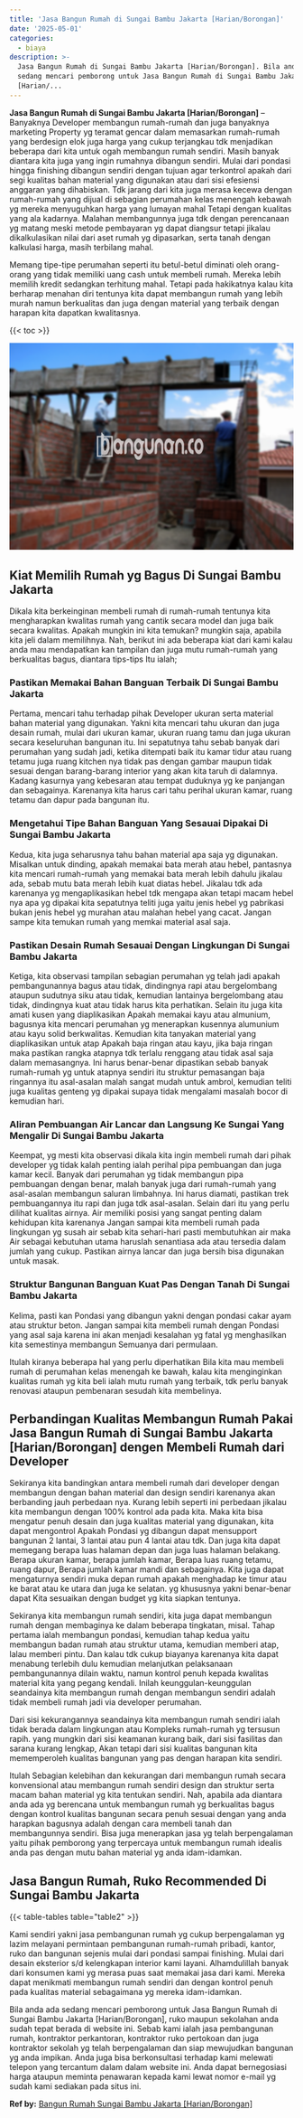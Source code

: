 ```yaml
---
title: 'Jasa Bangun Rumah di Sungai Bambu Jakarta [Harian/Borongan]'
date: '2025-05-01'
categories:
  - biaya
description: >-
  Jasa Bangun Rumah di Sungai Bambu Jakarta [Harian/Borongan]. Bila anda ada
  sedang mencari pemborong untuk Jasa Bangun Rumah di Sungai Bambu Jakarta
  [Harian/...
---
```


**Jasa Bangun Rumah di Sungai Bambu Jakarta \[Harian/Borongan\]** – Banyaknya Developer membangun rumah-rumah dan juga banyaknya marketing Property yg teramat gencar dalam memasarkan rumah-rumah yang berdesign elok juga harga yang cukup terjangkau tdk menjadikan beberapa dari kita untuk ogah membangun rumah sendiri. Masih banyak diantara kita juga yang ingin rumahnya dibangun sendiri. Mulai dari pondasi hingga finishing dibangun sendiri dengan tujuan agar terkontrol apakah dari segi kualitas bahan material yang digunakan atau dari sisi efesiensi anggaran yang dihabiskan. Tdk jarang dari kita juga merasa kecewa dengan rumah-rumah yang dijual di sebagian perumahan kelas menengah kebawah yg mereka menyuguhkan harga yang lumayan mahal Tetapi dengan kualitas yang ala kadarnya. Malahan membangunnya juga tdk dengan perencanaan yg matang meski metode pembayaran yg dapat diangsur tetapi jikalau dikalkulasikan nilai dari aset rumah yg dipasarkan, serta tanah dengan kalkulasi harga, masih terbilang mahal.

Memang tipe-tipe perumahan seperti itu betul-betul diminati oleh orang-orang yang tidak memiliki uang cash untuk membeli rumah. Mereka lebih memilih kredit sedangkan terhitung mahal. Tetapi pada hakikatnya kalau kita berharap menahan diri tentunya kita dapat membangun rumah yang lebih murah namun berkualitas dan juga dengan material yang terbaik dengan harapan kita dapatkan kwalitasnya.

{{< toc >}}

![Jasa Bangun Rumah di Sungai Bambu Jakarta [Harian/Borongan]](/images/borong-bangunan-37.png)

## Kiat Memilih Rumah yg Bagus Di Sungai Bambu Jakarta

Dikala kita berkeinginan membeli rumah di rumah-rumah tentunya kita mengharapkan kwalitas rumah yang cantik secara model dan juga baik secara kwalitas. Apakah mungkin ini kita temukan? mungkin saja, apabila kita jeli dalam memilihnya. Nah, berikut ini ada beberapa kiat dari kami kalau anda mau mendapatkan kan tampilan dan juga mutu rumah-rumah yang berkualitas bagus, diantara tips-tips Itu ialah;

### Pastikan Memakai Bahan Banguan Terbaik Di Sungai Bambu Jakarta

Pertama, mencari tahu terhadap pihak Developer ukuran serta material bahan material yang digunakan. Yakni kita mencari tahu ukuran dan juga desain rumah, mulai dari ukuran kamar, ukuran ruang tamu dan juga ukuran secara keseluruhan bangunan itu. Ini sepatutnya tahu sebab banyak dari perumahan yang sudah jadi, ketika ditempati baik itu kamar tidur atau ruang tetamu juga ruang kitchen nya tidak pas dengan gambar maupun tidak sesuai dengan barang-barang interior yang akan kita taruh di dalamnya. Kadang kasurnya yang kebesaran atau tempat duduknya yg ke panjangan dan sebagainya. Karenanya kita harus cari tahu perihal ukuran kamar, ruang tetamu dan dapur pada bangunan itu.

### Mengetahui Tipe Bahan Banguan Yang Sesauai Dipakai Di Sungai Bambu Jakarta

Kedua, kita juga seharusnya tahu bahan material apa saja yg digunakan. Misalkan untuk dinding, apakah memakai bata merah atau hebel, pantasnya kita mencari rumah-rumah yang memakai bata merah lebih dahulu jikalau ada, sebab mutu bata merah lebih kuat diatas hebel. Jikalau tdk ada karenanya yg mengaplikasikan hebel tdk mengapa akan tetapi macam hebel nya apa yg dipakai kita sepatutnya teliti juga yaitu jenis hebel yg pabrikasi bukan jenis hebel yg murahan atau malahan hebel yang cacat. Jangan sampe kita temukan rumah yang memkai material asal saja.

### Pastikan Desain Rumah Sesauai Dengan Lingkungan Di Sungai Bambu Jakarta

Ketiga, kita observasi tampilan sebagian perumahan yg telah jadi apakah pembangunannya bagus atau tidak, dindingnya rapi atau bergelombang ataupun sudutnya siku atau tidak, kemudian lantainya bergelombang atau tidak, dindingnya kuat atau tidak harus kita perhatikan. Selain itu juga kita amati kusen yang diaplikasikan Apakah memakai kayu atau almunium, bagusnya kita mencari perumahan yg menerapkan kusennya alumunium atau kayu solid berkwalitas. Kemudian kita tanyakan material yang diaplikasikan untuk atap Apakah baja ringan atau kayu, jika baja ringan maka pastikan rangka atapnya tdk terlalu renggang atau tidak asal saja dalam memasangnya. Ini harus benar-benar dipastikan sebab banyak rumah-rumah yg untuk atapnya sendiri itu struktur pemasangan baja ringannya itu asal-asalan malah sangat mudah untuk ambrol, kemudian teliti juga kualitas genteng yg dipakai supaya tidak mengalami masalah bocor di kemudian hari.

### Aliran Pembuangan Air Lancar dan Langsung Ke Sungai Yang Mengalir Di Sungai Bambu Jakarta

Keempat, yg mesti kita observasi dikala kita ingin membeli rumah dari pihak developer yg tidak kalah penting ialah perihal pipa pembuangan dan juga kamar kecil. Banyak dari perumahan yg tidak membangun pipa pembuangan dengan benar, malah banyak juga dari rumah-rumah yang asal-asalan membangun saluran limbahnya. Ini harus diamati, pastikan trek pembuangannya itu rapi dan juga tdk asal-asalan. Selain dari itu yang perlu dilihat kualitas airnya. Air memiliki posisi yang sangat penting dalam kehidupan kita karenanya Jangan sampai kita membeli rumah pada lingkungan yg susah air sebab kita sehari-hari pasti membutuhkan air maka Air sebagai kebutuhan utama haruslah senantiasa ada atau tersedia dalam jumlah yang cukup. Pastikan airnya lancar dan juga bersih bisa digunakan untuk masak.

### Struktur Bangunan Banguan Kuat Pas Dengan Tanah Di Sungai Bambu Jakarta

Kelima, pasti kan Pondasi yang dibangun yakni dengan pondasi cakar ayam atau struktur beton. Jangan sampai kita membeli rumah dengan Pondasi yang asal saja karena ini akan menjadi kesalahan yg fatal yg menghasilkan kita semestinya membangun Semuanya dari permulaan.

Itulah kiranya beberapa hal yang perlu diperhatikan Bila kita mau membeli rumah di perumahan kelas menengah ke bawah, kalau kita menginginkan kualitas rumah yg kita beli ialah mutu rumah yang terbaik, tdk perlu banyak renovasi ataupun pembenaran sesudah kita membelinya.

## Perbandingan Kualitas Membangun Rumah Pakai Jasa Bangun Rumah di Sungai Bambu Jakarta \[Harian/Borongan\] dengen Membeli Rumah dari Developer

Sekiranya kita bandingkan antara membeli rumah dari developer dengan membangun dengan bahan material dan design sendiri karenanya akan berbanding jauh perbedaan nya. Kurang lebih seperti ini perbedaan jikalau kita membangun dengan 100% kontrol ada pada kita. Maka kita bisa mengatur penuh desain dan juga kualitas material yang digunakan, kita dapat mengontrol Apakah Pondasi yg dibangun dapat mensupport bangunan 2 lantai, 3 lantai atau pun 4 lantai atau tdk. Dan juga kita dapat memegang berapa luas halaman depan dan juga luas halaman belakang. Berapa ukuran kamar, berapa jumlah kamar, Berapa luas ruang tetamu, ruang dapur, Berapa jumlah kamar mandi dan sebagainya. Kita juga dapat mengaturnya sendiri muka depan rumah apakah menghadap ke timur atau ke barat atau ke utara dan juga ke selatan. yg khususnya yakni benar-benar dapat Kita sesuaikan dengan budget yg kita siapkan tentunya.

Sekiranya kita membangun rumah sendiri, kita juga dapat membangun rumah dengan membaginya ke dalam beberapa tingkatan, misal. Tahap pertama ialah membangun pondasi, kemudian tahap kedua yaitu membangun badan rumah atau struktur utama, kemudian memberi atap, lalau memberi pintu. Dan kalau tdk cukup biayanya karenanya kita dapat menabung terlebih dulu kemudian melanjutkan pelaksanaan pembangunannya dilain waktu, namun kontrol penuh kepada kwalitas material kita yang pegang kendali. Inilah keunggulan-keunggulan seandainya kita membangun rumah dengan membangun sendiri adalah tidak membeli rumah jadi via developer perumahan.

Dari sisi kekurangannya seandainya kita membangun rumah sendiri ialah tidak berada dalam lingkungan atau Kompleks rumah-rumah yg tersusun rapih. yang mungkin dari sisi keamanan kurang baik, dari sisi fasilitas dan sarana kurang lengkap, Akan tetapi dari sisi kualitas bangunan kita mememperoleh kualitas bangunan yang pas dengan harapan kita sendiri.

Itulah Sebagian kelebihan dan kekurangan dari membangun rumah secara konvensional atau membangun rumah sendiri design dan struktur serta macam bahan material yg kita tentukan sendiri. Nah, apabila ada diantara anda ada yg berencana untuk membangun rumah yg berkualitas bagus dengan kontrol kualitas bangunan secara penuh sesuai dengan yang anda harapkan bagusnya adalah dengan cara membeli tanah dan membangunnya sendiri. Bisa juga menerapkan jasa yg telah berpengalaman yaitu pihak pemborong yang terpercaya untuk membangun rumah idealis anda pas dengan mutu bahan material yg anda idam-idamkan.

## Jasa Bangun Rumah, Ruko Recommended Di Sungai Bambu Jakarta

{{< table-tables table="table2" >}}

Kami sendiri yakni jasa pembangunan rumah yg cukup berpengalaman yg lazim melayani permintaan pembangunan rumah-rumah pribadi, kantor, ruko dan bangunan sejenis mulai dari pondasi sampai finishing. Mulai dari desain eksterior s/d kelengkapan interior kami layani. Alhamdulillah banyak dari konsumen kami yg merasa puas saat memakai jasa dari kami. Mereka dapat menikmati membangun rumah sendiri dan dengan kontrol penuh pada kualitas material sebagaimana yg mereka idam-idamkan.

Bila anda ada sedang mencari pemborong untuk Jasa Bangun Rumah di Sungai Bambu Jakarta \[Harian/Borongan\], ruko maupun sekolahan anda sudah tepat berada di website ini. Sebab kami ialah jasa pembangunan rumah, kontraktor perkantoran, kontraktor ruko pertokoan dan juga kontraktor sekolah yg telah berpengalaman dan siap mewujudkan bangunan yg anda impikan. Anda juga bisa berkonsultasi terhadap kami melewati telepon yang tercantum dalam dalam website ini. Anda dapat bernegosiasi harga ataupun meminta penawaran kepada kami lewat nomor e-mail yg sudah kami sediakan pada situs ini.

**Ref by:** [Bangun Rumah Sungai Bambu Jakarta [Harian/Borongan]](https://id.wikipedia.org/wiki/Bangun)
